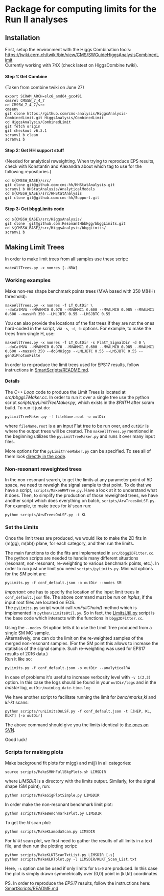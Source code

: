 # Package for computing limits for the Run II analyses

## Installation
First, setup the environment with the Higgs Combination tools: https://twiki.cern.ch/twiki/bin/view/CMS/SWGuideHiggsAnalysisCombinedLimit  
Currently working with 74X (check latest on HiggsCombine twiki).   


#### Step 1: Get Combine   
(Taken from combine twiki on June 27)   

```
export SCRAM_ARCH=slc6_amd64_gcc491
cmsrel CMSSW_7_4_7
cd CMSSW_7_4_7/src 
cmsenv
git clone https://github.com/cms-analysis/HiggsAnalysis-CombinedLimit.git HiggsAnalysis/CombinedLimit
cd HiggsAnalysis/CombinedLimit
git fetch origin
git checkout v6.3.1
scramv1 b clean
scramv1 b
```       

#### Step 2: Get HH support stuff    
(Needed for analytical reweighting. When trying to reproduce EPS results, check with Konstantin and Alexandra about which tag to use for the following repositories.)    

```
cd ${CMSSW_BASE}/src/
git clone git@github.com:cms-hh/HHStatAnalysis.git
scramv1 b HHStatAnalysis/AnalyticalModels
cd ${CMSSW_BASE}/src/HHStatAnalysis
git clone git@github.com:cms-hh/Support.git
```    

#### Step 3: Get bbggLimits code    
```
cd ${CMSSW_BASE}/src/HiggsAnalysis/
git clone  git@github.com:ResonantHbbHgg/bbggLimits.git
cd ${CMSSW_BASE}/src/HiggsAnalysis/bbggLimits/
scramv1 b
```


## Making Limit Trees

In order to make limit trees from all samples use these script:
```
makeAllTrees.py -x nonres [--NRW]
```

### Working examples

Make non-res shape benchmark points trees (MVA based with 350 M(HH) threshold):
```
makeAllTrees.py -x nonres -f LT_OutDir \  
--doCatMVA --MVAHMC0 0.970 --MVAHMC1 0.600 --MVALMC0 0.985 --MVALMC1 0.600 --massNR 350 --LMLJBTC 0.55 --LMSJBTC 0.55
```   
You can also provide the locations of the flat trees if they are not the ones hard-coded in
the script, via `-s`, `-d`, `-b` options. For example, to make the trees from single H, use: 
```
makeAllTrees.py -x nonres -f LT_OutDir -s FlatT_SignalDir -d 0 \  
--doCatMVA --MVAHMC0 0.970 --MVAHMC1 0.600 --MVALMC0 0.985 --MVALMC1 0.600 --massNR 350 --doSMHiggs --LMLJBTC 0.55 --LMSJBTC 0.55 --genDiPhotonFilte
```  

 
In order to re-produce the limit trees used for EPS17 results, follow instructions in
[SmartScripts/README.md](SmartScripts/README.md).


#### Details 
The *C++ Loop* code to produce the Limit Trees is located at
*src/bbggLTMaker.cc*. In order to run it over a single tree use the
python script *scripts/pyLimitTreeMaker.py*, which exists in the
*$PATH* after scram build. To run it just do:
```
pyLimitTreeMaker.py -f fileName.root -o outDir
```
where `fileName.root` is a an input Flat tree to be run over, and
`outDir` is where the output trees will be created. The
`makeAllTrees.py` mentioned in the beginning utilizes the
`pyLimitTreeMaker.py` and runs it over many input  files.


More options for the `pyLimitTreeMaker.py` can be specified. To see all of them look
[directly in the code](https://github.com/ResonantHbbHgg/bbggLimits/blob/cc11d25a97392ee55116bac9d08b77f5f4128998/scripts/pyLimitTreeMaker.py#L11-L85).

### Non-resonant reweighted trees 
In the non-resonant search, to get the limits at any parameter point of 5D space, we need
to reweigh the signal sample to that point.  To do that we have a script,
`scripts/MakeARWTree.py`. Have a look at it to understand what it does. Then, to simplify
the production of those reweighted trees, we have another script which does everything on
batch, `scripts/ArwTreesOnLSF.py`. For example, to make trees for *kl* scan run:
```
python scripts/ArwTreesOnLSF.py -t KL
```


### Set the Limits 
Once the limit trees are produced, we would like to make the 2D fits in
(m(gg), m(bb)) plane, for each category, and then run the limits.

The main functions to do the fits are implemented in `src/bbgg2DFitter.cc`.  The python
scripts are needed to handle many different situations (resonant, non-resonant,
re-weighting to various benchmark points, etc.). In order to run just one limit you need
`scripts/pyLimits.py`. Minimal options for the *SM* point are:  
``` 
pyLimits.py -f conf_default.json -o outDir --nodes SM 
```  
*Important*: one has to specify the location of the input limit trees in
`conf_default.json` file.  The above command must be run on _lxplus_, if the input root
files are located on EOS.  
The `pyLimits.py` script would call _runFullChain()_ method which is implemented in
`python/LimitsUtil.py`.  So in fact, the [LimitsUtil.py](python/LimitsUtil.py) script is
the base code which interacts with the functions in `bbgg2DFitter.cc`.  

Using the `--nodes SM` option tells it to use the Limit Tree produced from a single SM MC
sample.  
Alternatively, one can do the limit on the re-weighted samples of the merged non-resonant
samples. (For the SM point this allows to increase the statistics of the signal
sample. Such re-weighting was used for EPS17 results of 2016 data.)  
Run it like so:  
```
pyLimits.py -f conf_default.json -o outDir --analyticalRW
```
In case of problems it's useful to increase verbosity level with `-v 1(2,3)` option. In
this case the logs should be found in your `outDir/logs` and in the _master_ log,
`outDir/mainLog_date-time.log`


We have another script to facilitate running the limit for _benchmarks_,_kl_ and _kl-kt_ scans:  
```
python scripts/runLimitsOnLSF.py -f conf_default.json -t [JHEP, KL, KLKT] [-o outDir]
```

The above command should give you the limits identical to
[the ones on SVN](https://svnweb.cern.ch/cern/wsvn/cmshcg/trunk/cadi/HIG-17-008/NonResonant/Benchmarks/).

Good luck!

### Scripts for making plots
Make background fit plots for m(gg) and m(jj) in all categories:
```  
source scripts/MakeSMHHFullBkgPlots.sh LIMSDIR
```  
where _LIMSDIR_ is a directory with the limits output. Similarly, for the signal shape (SM
point), run:  
```
python scripts/MakeSigPlotSimple.py LIMSDIR
```  

In order make the non-resonant benchmark limit plot:  
```
python scripts/MakeBenchmarksPlot.py LIMSDIR
```

To get the *kl* scan plot:
```
python scripts/MakeKLambdaScan.py LIMSDIR
```

For *kl-kt* scan plot, we first need to gather the results of all limits in a text file,
and then run the plotting script:  
```
python scripts/MakeKLKTScanTxtList.py LIMSDIR [-s]
python scripts/MakeKLKTplot.py -l LIMSDIR/KLKT_Scan_List.txt
```  
Here, `-s` option can be used if only limits for `kt>0` are produced. In this case the
plot is simply drawn symmetrically over (0,0) point in (kl,kt) coordinates.


PS. In order to reproduce the _EPS17_ results, follow the instructions here:
[SmartScripts/README.md](SmartScripts/README.md)

